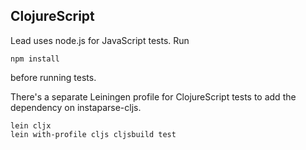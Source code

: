 ## ClojureScript

Lead uses node.js for JavaScript tests. Run

```
npm install
```

before running tests.

There's a separate Leiningen profile for ClojureScript tests to add the dependency on instaparse-cljs.

```
lein cljx
lein with-profile cljs cljsbuild test
```
